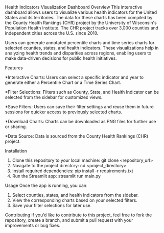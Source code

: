 Health Indicators Visualization Dashboard
Overview
This interactive dashboard allows users to visualize various health indicators for the United States and its territories. The data for these charts has been compiled by the County Health Rankings (CHR) project by the University of Wisconsin's Population Health Institute. The CHR project tracks over 3,000 counties and independent cities across the U.S. since 2010.

Users can generate annotated percentile charts and time series charts for selected counties, states, and health indicators. These visualizations help in analyzing health trends and disparities across regions, enabling users to make data-driven decisions for public health initiatives.

Features

*Interactive Charts: Users can select a specific indicator and year to generate either a Percentile Chart or a Time Series Chart.

*Filter Selections: Filters such as County, State, and Health Indicator can be selected from the sidebar for customized views.

*Save Filters: Users can save their filter settings and reuse them in future sessions for quicker access to previously selected charts.

*Download Charts: Charts can be downloaded as PNG files for further use or sharing.

*Data Source: Data is sourced from the County Health Rankings (CHR) project.


Installation
1. Clone this repository to your local machine:
git clone <repository_url>
2. Navigate to the project directory:
cd <project_directory>
3. Install required dependencies:
pip install -r requirements.txt
4. Run the Streamlit app:
streamlit run main.py

Usage
Once the app is running, you can:
1. Select counties, states, and health indicators from the sidebar.
2. View the corresponding charts based on your selected filters.
3. Save your filter selections for later use.

Contributing
If you'd like to contribute to this project, feel free to fork the repository, create a branch, and submit a pull request with your improvements or bug fixes.
